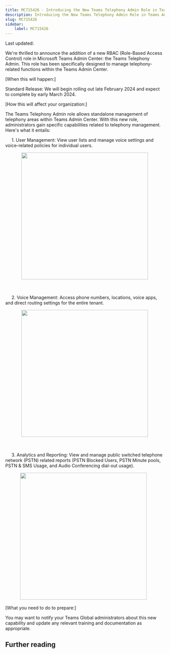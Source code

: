 ```yaml
---
title: MC715426 - Introducing the New Teams Telephony Admin Role in Teams Admin Center
description: Introducing the New Teams Telephony Admin Role in Teams Admin Center
slug: MC715426
sidebar:
    label: MC715426
---
```



Last updated: 

<p>We're thrilled to announce the addition of a new RBAC (Role-Based Access Control) role in Microsoft Teams Admin Center: the Teams Telephony Admin. This role has been specifically designed to manage telephony-related functions within the Teams Admin Center.</p>
<p>[When this will happen:]<br></p>

<p>Standard Release: We will begin rolling out late February 2024 and expect to complete by early March 2024.<br></p><p>[How this will affect your organization:]<br></p>

<p>The Teams Telephony Admin role allows standalone management of telephony areas within Teams Admin Center. With this new role, administrators gain specific capabilities related to telephony management. Here's what it entails:</p><p>&nbsp; &nbsp; &nbsp;1. User Management: View user lists and manage voice settings and voice-related policies for individual users.</p><p>&nbsp; &nbsp; &nbsp; &nbsp; &nbsp; &nbsp; &nbsp;<img src="https://img-prod-cms-rt-microsoft-com.akamaized.net/cms/api/am/imageFileData/RW1hB8O?ver=72fd" style="width: 400px;"></p><p><br></p><p>&nbsp; &nbsp; &nbsp;2. Voice Management: Access phone numbers, locations, voice apps, and direct routing settings for the entire tenant.</p><p>&nbsp; &nbsp; &nbsp; &nbsp; &nbsp; &nbsp; &nbsp;<img src="https://img-prod-cms-rt-microsoft-com.akamaized.net/cms/api/am/imageFileData/RW1hw2H?ver=26dc" style="width: 400px;"></p><p><br></p><p>&nbsp; &nbsp; &nbsp;3. Analytics and Reporting: View and manage public switched telephone network (PSTN) related reports (PSTN Blocked Users, PSTN Minute pools, PSTN &amp; SMS Usage, and Audio Conferencing dial-out usage).</p><p>&nbsp; &nbsp; &nbsp; &nbsp; &nbsp; &nbsp;&nbsp;<img src="https://img-prod-cms-rt-microsoft-com.akamaized.net/cms/api/am/imageFileData/RW1hB8L?ver=5bca" style="width: 400px;"></p><p>[What you need to do to prepare:]</p>
<p>You may want to notify your Teams Global administrators about this new capability and update any relevant training and documentation as appropriate.</p>

## Further reading
